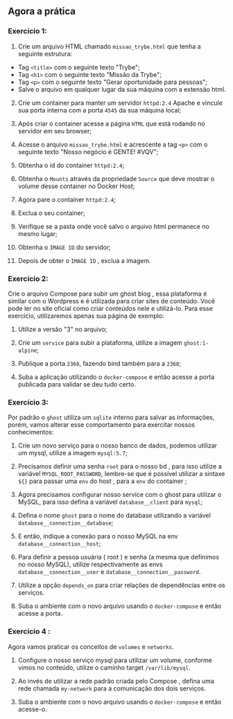 ## Agora a prática

### Exercício 1:

1. Crie um arquivo HTML chamado `missao_trybe.html` que tenha a seguinte estrutura: 
  - Tag `<title>` com o seguinte texto "Trybe"; 
  - Tag `<h1>` com o seguinte texto "Missão da Trybe"; 
  - Tag `<p>` com o seguinte texto "Gerar oportunidade para pessoas"; 
  - Salve o arquivo em qualquer lugar da sua máquina com a extensão html.

2. Crie um container para manter um servidor `httpd:2.4` Apache e vincule sua porta interna com a porta `4545` da sua máquina local;

3. Após criar o container acesse a página `HTML` que está rodando no servidor em seu browser;

4. Acesse o arquivo `missao_trybe.html` e acrescente a tag `<p>` com o seguinte texto "Nosso negócio é GENTE! #VQV";

5. Obtenha o id do container `httpd:2.4`;

6. Obtenha o `Mounts` através da propriedade `Source` que deve mostrar o volume desse container no Docker Host;

7. Agora pare o container `httpd:2.4`;

8. Exclua o seu container;

9. Verifique se a pasta onde você salvo o arquivo html permanece no mesmo lugar;

10. Obtenha o `IMAGE ID` do servidor;

11. Depois de obter o `IMAGE ID` , exclua a imagem.

### Exercício 2:

Crie o arquivo Compose para subir um ghost blog , essa plataforma é similar com o Wordpress e é utilizada para criar sites de conteúdo. Você pode ler no site oficial como criar conteúdos nele e utilizá-lo. Para esse exercício, utilizaremos apenas sua página de exemplo:

1. Utilize a versão "3" no arquivo;

2. Crie um `service` para subir a plataforma, utilize a imagem `ghost:1-alpine`;

3. Publique a porta `2368`, fazendo bind também para a `2368`;

4. Suba a aplicação utilizando o `docker-compose` e então acesse a porta publicada para validar se deu tudo certo.

### Exercício 3:

Por padrão o `ghost` utiliza um `sqlite` interno para salvar as informações, porém, vamos alterar esse comportamento para exercitar nossos conhecimentos:

1. Crie um novo serviço para o nosso banco de dados, podemos utilizar um mysql, utilize a imagem `mysql:5.7`;

2. Precisamos definir uma senha `root` para o nosso bd , para isso utilize a variável `MYSQL_ROOT_PASSWORD`, lembre-se que é possível utilizar a sintaxe `${}` para passar uma `env` do host , para a `env` do container ;

3. Agora precisamos configurar nosso service com o ghost para utilizar o MySQL, para isso defina a variável `database__client` para `mysql`;

4. Defina o nome `ghost` para o nome do database utilizando a variável `database__connection__database`;

5. E então, indique a conexão para o nosso MySQL na env `database__connection__host`;

6. Para definir a pessoa usuária ( root ) e senha (a mesma que definimos no nosso MySQL), utilize respectivamente as envs `database__connection__user` e `database__connection__password`.

7. Utilize a opção `depends_on` para criar relações de dependências entre os serviços.

8. Suba o ambiente com o novo arquivo usando o `docker-compose` e então acesse a porta.

### Exercício 4 :

Agora vamos praticar os conceitos de `volumes` e `networks`.

1. Configure o nosso serviço mysql para utilizar um volume, conforme vimos no conteúdo, utilize o caminho target `/var/lib/mysql`.

2. Ao invés de utilizar a rede padrão criada pelo Compose , defina uma rede chamada `my-network` para a comunicação dos dois serviços.

3. Suba o ambiente com o novo arquivo usando o `docker-compose` e então acesse-o.
